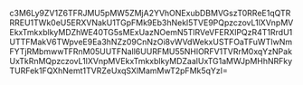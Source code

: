 c3M6Ly9ZV1Z6TFRJMU5pMW5ZMjA2YVhONExubDBMVGszT0RReE1qQTRRREU1TWk0eU5ERXVNakU1TGpFMk9Eb3hNekl5TVE9PQpzczovL1lXVnpMVEkxTmkxblkyMDZhWE40TG5sMExUazNOemN5TlRVeVFERXlPQzR4T1RrdU1UTTFMakV6TWpveE9Ea3hNZz09CnNzOi8vWVdWekxUSTFOaTFuWTIwNmFYTjRMbmwwTFRnM05UUTFNall6UURFMU55NHlORFV1TVRrM0xqYzNPakUxTkRnMQpzczovL1lXVnpMVEkxTmkxblkyMDZaalUxTG1aMWJpMHhNRFkyTURFek1FQXhNemt1TVRZeUxqSXlMamMwT2pFMk5qYzI=